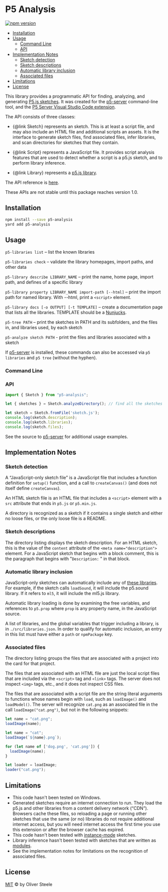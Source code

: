 # P5 Analysis

[![npm version](https://badge.fury.io/js/p5-analysis.svg)](https://www.npmjs.com/package/p5-analysis)
<!-- [![CI workflow](https://github.com/osteele/p5-server/actions/workflows/ci.yml/badge.svg)](https://github.com/osteele/p5-server/actions/workflows/ci.yml) -->

- [Installation](#installation)
- [Usage](#usage)
  - [Command Line](#command-line)
  - [API](#api)
- [Implementation Notes](#implementation-notes)
  - [Sketch detection](#sketch-detection)
  - [Sketch descriptions](#sketch-descriptions)
  - [Automatic library inclusion](#automatic-library-inclusion)
  - [Associated files](#associated-files)
- [Limitations](#limitations)
- [License](#license)

This library provides a programmatic API for finding, analyzing, and generating
[P5.js sketches](https://p5js.org). It was created for the
[p5-server](https://github.com/osteele/p5-server#p5js-server) command-line tool,
and the [P5 Server Visual Studio Code
extension](https://github.com/osteele/vscode-p5server#readme).

The API consists of three classes:

- {@link Sketch} represents an sketch. This is at least a script file, and may
  also include an HTML file and additional scripts an  assets. It is the
  interface to generate sketch files, find associated files, infer libraries,
  and scan directories for sketches that they contain.

- {@link Script} represents a JavaScript file. It provides script analysis
  features that are used to detect whether a script is a p5.js sketch, and to
  perform library inference.

- {@link Library} represents a [p5.js library](https://p5js.org/libraries/).

The API reference is [here](https://osteele.github.io/p5-server/p5-analysis/).

These APIs are not stable until this package reaches version 1.0.

## Installation

```sh
npm install --save p5-analysis
yard add p5-analysis
```

## Usage

`p5-libraries list` – list the known libraries

`p5-libraries check` – validate the library homepages, import paths, and other
data

`p5-library describe LIBRARY_NAME` – print the name, home page, import path,
and defines of a specific library

`p5-library property LIBRARY_NAME import-path [--html]` – print the import path for
named library. With --html, print a `<script>` element.

`p5-library docs [-o OUTPUT] [-t TEMPLATE]` – create a documentation page that
lists all the libraries. TEMPLATE should be a
[Nunjucks](https://mozilla.github.io/nunjucks/).

`p5-tree PATH` – print the sketches in PATH and its subfolders, and the files
in, and libraries used, by each sketch

`p5-analyze sketch PATH` - print the files and libraries associated with a
sketch

If [p5-server](https://osteele.github.io/p5-server/) is installed, these
commands can also be accessed via `p5 libraries` and `p5 tree` (without the
hyphen).

### Command Line

### API

```js
import { Sketch } from "p5-analysis";

let { sketches } = Sketch.analyzeDirectory(); // find all the sketches in a directory

let sketch = Sketch.fromFile('sketch.js');
console.log(sketch.description);
console.log(sketch.libraries);
console.log(sketch.files);
```

See the source to [p5-server](https://github.com/osteele/p5-server)
for additional usage examples.

## Implementation Notes

### Sketch detection

A “JavaScript-only sketch file” is a JavaScript file that includes a function
definition for `setup()` function, and a call to `createCanvas()` (and does not
itself define `createCanvas`).

An HTML sketch file is an HTML file that includes a `<script>` element with a
`src` attribute that ends in `p5.js` or `p5.min.js`.

A directory is recognized as a sketch if it contains a single sketch and either
no loose files, or the only loose file is a README.

### Sketch descriptions

The directory listing displays the sketch description. For an HTML sketch, this
is the value of the `content` attribute of the `<meta name="description">`
element. For a JavaScript sketch that begins with a block comment, this is the
paragraph that begins with "`Description:` " in that block.

### Automatic library inclusion

JavaScript-only sketches can automatically include any of [these
 libraries](https://osteele.github.io/p5-server/p5-analysis/libraries). For
 example, if the sketch calls `loadSound`, it will include the p5.sound library.
 If it refers to `ml5`, it will include the ml5.js library.

Automatic library loading is done by examining the free variables, and
references to `p5.prop` where `prop` is any property name, in the JavaScript source.

A list of libraries, and the global variables that trigger including a library,
is in `./src/libraries.json`. In order to qualify for automatic inclusion, an
entry in this list must have either a `path` or `npmPackage` key.

### Associated files

The directory listing groups the files that are associated with a project into
the card for that project.

The files that are associated with an HTML file are just the local script files
that are included via the `<script>` tag and `<link>` tags. The server does not
inspect `<img>` tags,
etc., and it does not inspect CSS files.

The files that are associated with a script file are the string literal
arguments to functions whose names begin with `load`, such as `loadImage()` and
`loadModel()`. The server will recognize `cat.png` as an associated file in the
call `loadImage("cat.png")`, but not in the following snippets:

```js
let name = "cat.png";
loadImage(name);
```

```js
let name = "cat";
loadImage(`${name}.png`);
```

```js
for (let name of ['dog.png', 'cat.png']) {
  loadImage(name);
}
```

```js
let loader = loadImage;
loader("cat.png");
```

## Limitations

- This code hasn't been tested on Windows.
- Generated sketches require an internet connection to run. They load the p5.js
  and other libraries from a content delivery network (“CDN”). Browsers cache
  these files, so reloading a page or running other sketches that use the same
  (or no) libraries do not require additional internet access, but you will need
  internet access the first time you use this extension or after the browser
  cache has expired.
- This code hasn't been tested with
  [instance-mode](https://github.com/processing/p5.js/wiki/Global-and-instance-mode)
  sketches.
- Library inference hasn't been tested with sketches that are written as
  [modules](https://developer.mozilla.org/en-US/docs/Web/JavaScript/Guide/Modules).
- See the implementation notes for limitations on the recognition of associated
  files.

## License

[MIT](LICENSE) © by Oliver Steele
